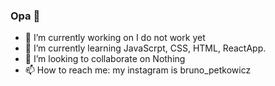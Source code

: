 ### Opa 👋

- 🔭 I’m currently working on I do not work yet
- 🌱 I’m currently learning JavaScrpt, CSS, HTML, ReactApp.
- 👯 I’m looking to collaborate on Nothing
- 📫 How to reach me: my instagram is bruno_petkowicz

